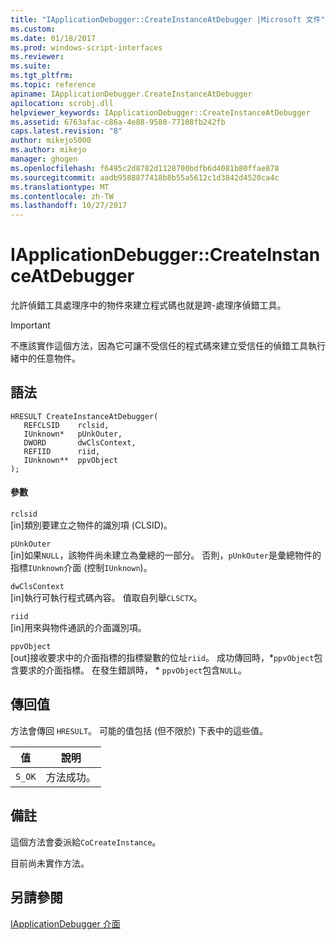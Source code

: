 ```yaml
---
title: "IApplicationDebugger::CreateInstanceAtDebugger |Microsoft 文件"
ms.custom: 
ms.date: 01/18/2017
ms.prod: windows-script-interfaces
ms.reviewer: 
ms.suite: 
ms.tgt_pltfrm: 
ms.topic: reference
apiname: IApplicationDebugger.CreateInstanceAtDebugger
apilocation: scrobj.dll
helpviewer_keywords: IApplicationDebugger::CreateInstanceAtDebugger
ms.assetid: 6763afac-c86a-4e88-9580-77108fb242fb
caps.latest.revision: "8"
author: mikejo5000
ms.author: mikejo
manager: ghogen
ms.openlocfilehash: f6495c2d8782d1128700bdfb6d4081b80ffae878
ms.sourcegitcommit: aadb9588877418b8b55a5612c1d3842d4520ca4c
ms.translationtype: MT
ms.contentlocale: zh-TW
ms.lasthandoff: 10/27/2017
---
```

# <a name="iapplicationdebuggercreateinstanceatdebugger"></a>IApplicationDebugger::CreateInstanceAtDebugger
允許偵錯工具處理序中的物件來建立程式碼也就是跨-處理序偵錯工具。  
  
> [!IMPORTANT]
>  不應該實作這個方法，因為它可讓不受信任的程式碼來建立受信任的偵錯工具執行緒中的任意物件。  
  
## <a name="syntax"></a>語法  
  
```  
HRESULT CreateInstanceAtDebugger(  
   REFCLSID    rclsid,  
   IUnknown*   pUnkOuter,  
   DWORD       dwClsContext,  
   REFIID      riid,  
   IUnknown**  ppvObject  
);  
```  
  
#### <a name="parameters"></a>參數  
 `rclsid`  
 [in]類別要建立之物件的識別項 (CLSID)。  
  
 `pUnkOuter`  
 [in]如果`NULL`，該物件尚未建立為彙總的一部分。 否則，`pUnkOuter`是彙總物件的指標`IUnknown`介面 (控制`IUnknown`)。  
  
 `dwClsContext`  
 [in]執行可執行程式碼內容。 值取自列舉`CLSCTX`。  
  
 `riid`  
 [in]用來與物件通訊的介面識別項。  
  
 `ppvObject`  
 [out]接收要求中的介面指標的指標變數的位址`riid`。 成功傳回時，*`ppvObject`包含要求的介面指標。 在發生錯誤時， \* `ppvObject`包含`NULL`。  
  
## <a name="return-value"></a>傳回值  
 方法會傳回 `HRESULT`。 可能的值包括 (但不限於) 下表中的這些值。  
  
|值|說明|  
|-----------|-----------------|  
|`S_OK`|方法成功。|  
  
## <a name="remarks"></a>備註  
 這個方法會委派給`CoCreateInstance`。  
  
 目前尚未實作方法。  
  
## <a name="see-also"></a>另請參閱  
 [IApplicationDebugger 介面](../../winscript/reference/iapplicationdebugger-interface.md)